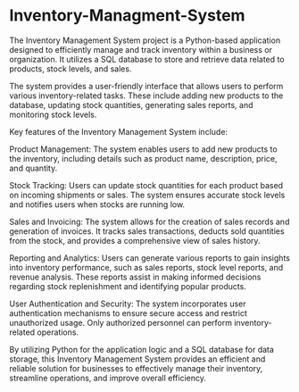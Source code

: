 # Inventory-Managment-System

The Inventory Management System project is a Python-based application designed to efficiently manage and track inventory within a business or organization. It utilizes a SQL database to store and retrieve data related to products, stock levels, and sales.

The system provides a user-friendly interface that allows users to perform various inventory-related tasks. These include adding new products to the database, updating stock quantities, generating sales reports, and monitoring stock levels.

Key features of the Inventory Management System include:

Product Management: The system enables users to add new products to the inventory, including details such as product name, description, price, and quantity.

Stock Tracking: Users can update stock quantities for each product based on incoming shipments or sales. The system ensures accurate stock levels and notifies users when stocks are running low.

Sales and Invoicing: The system allows for the creation of sales records and generation of invoices. It tracks sales transactions, deducts sold quantities from the stock, and provides a comprehensive view of sales history.

Reporting and Analytics: Users can generate various reports to gain insights into inventory performance, such as sales reports, stock level reports, and revenue analysis. These reports assist in making informed decisions regarding stock replenishment and identifying popular products.

User Authentication and Security: The system incorporates user authentication mechanisms to ensure secure access and restrict unauthorized usage. Only authorized personnel can perform inventory-related operations.

By utilizing Python for the application logic and a SQL database for data storage, this Inventory Management System provides an efficient and reliable solution for businesses to effectively manage their inventory, streamline operations, and improve overall efficiency.
